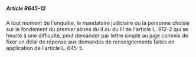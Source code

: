 ##### Article R645-12

A tout moment de l'enquête, le mandataire judiciaire ou la personne choisie sur le fondement du premier alinéa du II ou du III de l'article L. 812-2 qui se heurte à une difficulté, peut demander par lettre simple au juge commis de fixer un délai de réponse aux demandes de renseignements faites en application de l'article L. 645-5.

